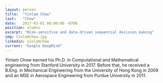 ```yaml
---
layout: person
title:  "Yinlam Chow"
last:   "Chow"
date:   2017-03-01 00:00:00 -0700
position: alumni
excerpt: "Risk-sensitive and data-driven sequential decision making"
img: YinlamChow.jpg
linkedin: yinlamchow
current: "Google DeepMind"
---
```


Yinlam Chow earned his Ph.D. in Computational and Mathematical engineering from Stanford University in 2017. Before that, he received a B.Eng. in Mechanical Engineering from the University of Hong Kong in 2009 and an MSE in Aerospace Engineering from Purdue University in 2011.
